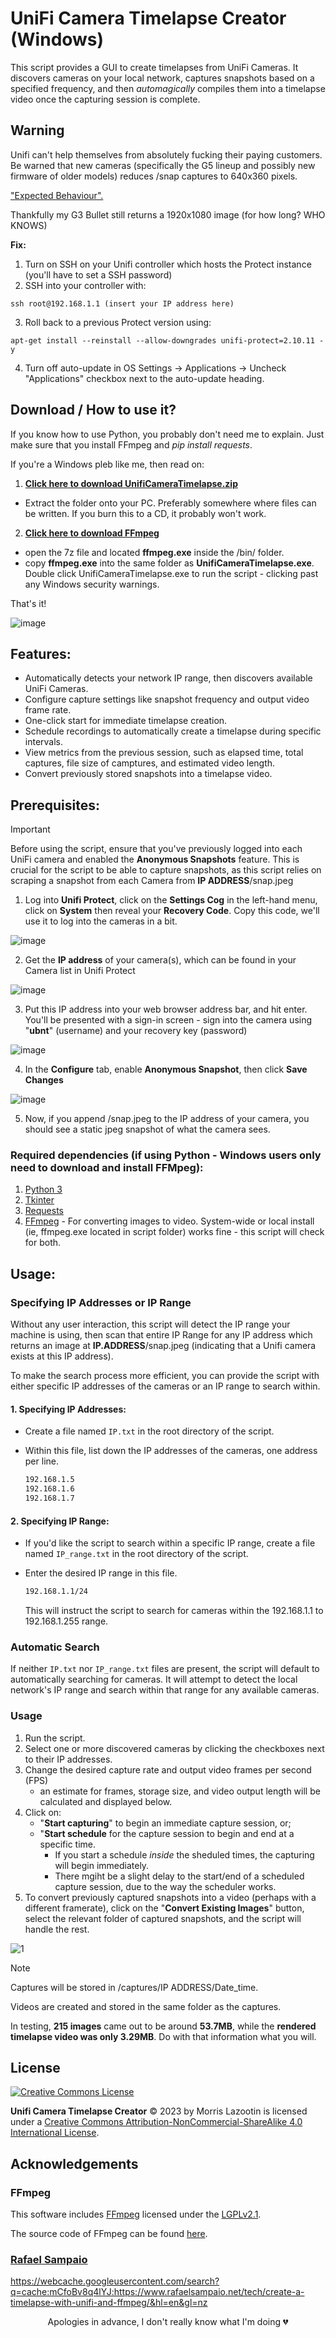 # UniFi Camera Timelapse Creator (Windows)

This script provides a GUI to create timelapses from UniFi Cameras. It discovers cameras on your local network, captures snapshots based on a specified frequency, and then *automagically* compiles them into a timelapse video once the capturing session is complete.

## Warning

Unifi can't help themselves from absolutely fucking their paying customers. Be warned that new cameras (specifically the G5 lineup and possibly new firmware of older models) reduces /snap captures to 640x360 pixels.

["Expected Behaviour".](https://community.ui.com/questions/Live-image-bad/20b72512-99f8-4bd3-9206-2d799fb1e015)

Thankfully my G3 Bullet still returns a 1920x1080 image (for how long? WHO KNOWS)

**Fix:** 
1. Turn on SSH on your Unifi controller which hosts the Protect instance (you'll have to set a SSH password)
2. SSH into your controller with:
```SSH
ssh root@192.168.1.1 (insert your IP address here) 
```
3. Roll back to a previous Protect version using:
```SSH
apt-get install --reinstall --allow-downgrades unifi-protect=2.10.11 -y
```
4. Turn off auto-update in OS Settings -> Applications -> Uncheck "Applications" checkbox next to the auto-update heading.
  
## Download / How to use it?

If you know how to use Python, you probably don't need me to explain. Just make sure that you install FFmpeg and *pip install requests*.

If you're a Windows pleb like me, then read on:

1. [**Click here to download UnifiCameraTimelapse.zip**](https://raw.githubusercontent.com/inertiacreeping/Unifi-Timelapse/main/UnifiCameraTimelapse.zip)
- Extract the folder onto your PC. Preferably somewhere where files can be written. If you burn this to a CD, it probably won't work.
2. [**Click here to download FFmpeg**](https://www.gyan.dev/ffmpeg/builds/ffmpeg-release-essentials.7z)
- open the 7z file and located **ffmpeg.exe** inside the /bin/ folder.
- copy **ffmpeg.exe** into the same folder as **UnifiCameraTimelapse.exe**.
Double click UnifiCameraTimelapse.exe to run the script - clicking past any Windows security warnings.

That's it!

![image](https://github.com/inertiacreeping/Unifi-Timelapse/assets/98634109/ef83bf4f-4cd7-4921-8eb1-a83a66052de3)

## Features:
- Automatically detects your network IP range, then discovers available UniFi Cameras.
- Configure capture settings like snapshot frequency and output video frame rate.
- One-click start for immediate timelapse creation.
- Schedule recordings to automatically create a timelapse during specific intervals.
- View metrics from the previous session, such as elapsed time, total captures, file size of camptures, and estimated video length.
- Convert previously stored snapshots into a timelapse video.

## Prerequisites:

> [!IMPORTANT]
> Before using the script, ensure that you've previously logged into each UniFi camera and enabled the **Anonymous Snapshots** feature. 
> This is crucial for the script to be able to capture snapshots, as this script relies on scraping a snapshot from each Camera from **IP ADDRESS**/snap.jpeg

1. Log into **Unifi Protect**, click on the **Settings Cog** in the left-hand menu, click on **System** then reveal your **Recovery Code**. Copy this code, we'll use it to log into the cameras in a bit.
    
![image](https://github.com/inertiacreeping/Unifi-Timelapse/assets/98634109/0703b263-0ab4-46a8-ab21-43c1c72c6b32)

2. Get  the **IP address** of your camera(s), which can be found in your Camera list in Unifi Protect
   
![image](https://github.com/inertiacreeping/Unifi-Timelapse/assets/98634109/15704de7-a7cc-4da9-b374-5924bb3a552b)

3. Put this IP address into your web browser address bar, and hit enter. You'll be presented with a sign-in screen - sign into the camera using "**ubnt**" (username) and your recovery key (password)

![image](https://github.com/inertiacreeping/Unifi-Timelapse/assets/98634109/23bb9f78-a7e5-4d82-b3f0-ba46a7052a16)

4. In the **Configure** tab, enable **Anonymous Snapshot**, then click **Save Changes**

![image](https://github.com/inertiacreeping/Unifi-Timelapse/assets/98634109/7b9cd643-aac4-4f23-bb01-ff3f141730c7)

5. Now, if you append /snap.jpeg to the IP address of your camera, you should see a static jpeg snapshot of what the camera sees.

### Required dependencies (if using Python - Windows users only need to download and install FFMpeg):

1. [Python 3](https://www.python.org/downloads/)
2. [Tkinter](https://docs.python.org/3/library/tkinter.html)
3. [Requests](https://docs.python-requests.org/en/master/)
4. [FFmpeg](https://ffmpeg.org/download.html) - For converting images to video. System-wide or local install (ie, ffmpeg.exe located in script folder) works fine - this script will check for both.

## Usage:

### Specifying IP Addresses or IP Range

Without any user interaction, this script will detect the IP range your machine is using, then scan that entire IP Range for any IP address which returns an image at **IP.ADDRESS**/snap.jpeg (indicating that a Unifi camera exists at this IP address).

To make the search process more efficient, you can provide the script with either specific IP addresses of the cameras or an IP range to search within.

#### 1. **Specifying IP Addresses**:
   
   - Create a file named `IP.txt` in the root directory of the script.
   - Within this file, list down the IP addresses of the cameras, one address per line. 
   
     ```txt
     192.168.1.5
     192.168.1.6
     192.168.1.7
     ```

#### 2. **Specifying IP Range**:
   
   - If you'd like the script to search within a specific IP range, create a file named `IP_range.txt` in the root directory of the script.
   - Enter the desired IP range in this file. 

     ```txt
     192.168.1.1/24
     ```

     This will instruct the script to search for cameras within the 192.168.1.1 to 192.168.1.255 range.

### Automatic Search

If neither `IP.txt` nor `IP_range.txt` files are present, the script will default to automatically searching for cameras. It will attempt to detect the local network's IP range and search within that range for any available cameras.

### Usage

1. Run the script.
2. Select one or more discovered cameras by clicking the checkboxes next to their IP addresses.
3. Change the desired capture rate and output video frames per second (FPS)
   - an estimate for frames, storage size, and video output length will be calculated and displayed below.
5. Click on:
   - "**Start capturing**" to begin an immediate capture session, or;
   - "**Start schedule** for the capture session to begin and end at a specific time.
       - If you start a schedule *inside* the sheduled times, the capturing will begin immediately.
       - There mgiht be a slight delay to the start/end of a scheduled capture session, due to the way the scheduler works.
7. To convert previously captured snapshots into a video (perhaps with a different framerate), click on the "**Convert Existing Images**" button, select the relevant folder of captured snapshots, and the script will handle the rest.
   
![1](https://github.com/inertiacreeping/Unifi-Timelapse/assets/98634109/64cc49fd-462d-4e23-b716-93cd3dcaa442)

> [!NOTE]
> Captures will be stored in /captures/IP ADDRESS/Date_time.
> 
> Videos are created and stored in the same folder as the captures.
>
> In testing, **215 images** came out to be around **53.7MB**, while the **rendered timelapse video was only 3.29MB**. Do with that information what you will.

## License
[![Creative Commons License](https://i.creativecommons.org/l/by-nc-sa/4.0/88x31.png)](http://creativecommons.org/licenses/by-nc-sa/4.0/)

**Unifi Camera Timelapse Creator** © 2023 by Morris Lazootin is licensed under a [Creative Commons Attribution-NonCommercial-ShareAlike 4.0 International License](http://creativecommons.org/licenses/by-nc-sa/4.0/).

## Acknowledgements

### FFmpeg
This software includes [FFmpeg](https://ffmpeg.org/) licensed under the [LGPLv2.1](https://www.gnu.org/licenses/old-licenses/lgpl-2.1.en.html).

The source code of FFmpeg can be found [here](https://ffmpeg.org/download.html).

### [Rafael Sampaio](https://github.com/rafasamp)

https://webcache.googleusercontent.com/search?q=cache:mCfoBv8q4lYJ:https://www.rafaelsampaio.net/tech/create-a-timelapse-with-unifi-and-ffmpeg/&hl=en&gl=nz

<p align="center">Apologies in advance, I don't really know what I'm doing 💔</p>
